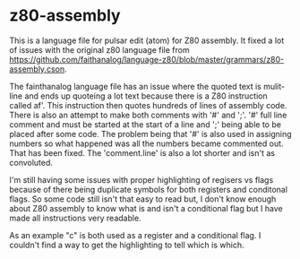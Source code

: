 # z80-assembly
This is a language file for pulsar edit (atom) for Z80 assembly.  It fixed a lot of issues with the original z80 language file from https://github.com/faithanalog/language-z80/blob/master/grammars/z80-assembly.cson.

The fainthanalog language file has an issue where the quoted text is mulit-line and ends up quoteing a lot text because there is a Z80 instruction called af'. This instruction then quotes hundreds of lines of assembly code.  There is also an attempt to make both comments with '#' and ';'.
'#' full line comment and must be started at the start of a line and ';' being able to be placed after some code.
The problem being that '#' is also used in assigning numbers so what happened was all the numbers became commented out. 
That has been fixed.
The 'comment.line' is also a lot shorter and isn't as convoluted.

I'm still having some issues with proper highlighting of regisers vs flags because of there being duplicate symbols for both registers and conditonal flags.  So some code still isn't that easy to read but, I don't know enough about Z80 assembly to know what is and isn't a conditional flag but I have made all instructions very readable.

As an example "c" is both used as a register and a conditional flag. I couldn't find a way to get the highlighting to tell which is which.
